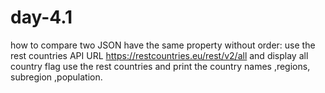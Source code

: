 # day-4.1
how to compare two JSON have the same property without order:
use the rest countries API URL https://restcountries.eu/rest/v2/all and display all country flag
use the rest countries and print the country names ,regions, subregion ,population.
